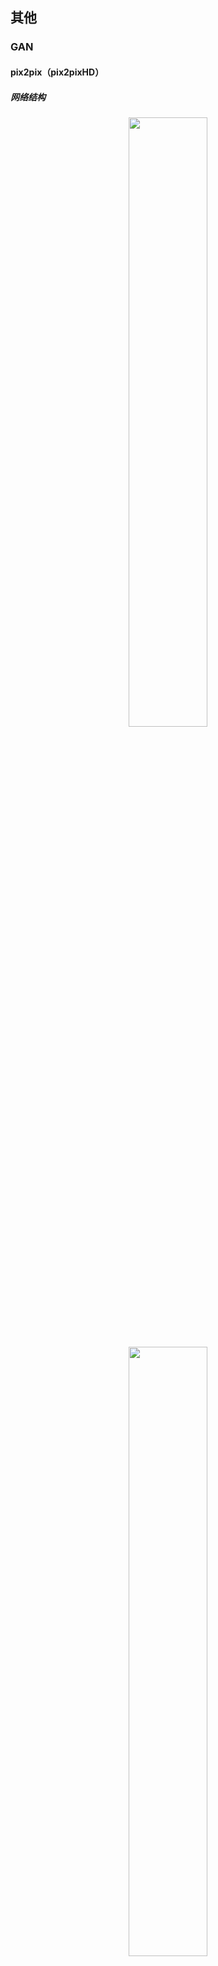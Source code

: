## 其他

### GAN

#### pix2pix（pix2pixHD）



##### 网络结构 


<div align="center"> <img src="../pics/pix1.png" width="50%"/> </div><br>

<div align="center"> <img src="../pics/pix2.png" width="50%"/> </div><br>

<div align="center"> <img src="../pics/pix3.png" width="30%"/> </div><br>

**pix2pix**

输入就是条件信息。原始的CGAN需要输入随机噪声，以及条件。这里之所有没有输入噪声信息，是因为在实际实验中，如果输入噪声和条件，噪声往往被淹没在条件C当中，所以这里直接省去了.

**PatchGAN**

将图像换分成很多个Patch，并对每一个Patch使用判别器进行判别（实际代码实现有更取巧的办法，实际是这样实现的：假设输入一张256x256的图像到判别器，输出的是一个4x4的confidence map，每一个像素值代表当前patch是真实。

**pix2pixHD**

生成器由两部分组成，G1和G2，其中G2又被割裂成两个部分。G1和pix2pix的生成器没有差别，就是一个end2end的U-Net结构。G2的左半部分提取特征，并和G1的输出层的前一层特征进行相加融合信息，把融合后的信息送入G2的后半部分输出高分辨率图像。

判别器使用多尺度判别器，在三个不同的尺度上进行判别并对结果取平均。判别的三个尺度为：原图，原图的1/2降采样，原图的1/4降采样（实际做法为在不同尺度的特征图上进行判别，而非对原图进行降采样）。

**语义编辑**

语义编辑
不同于pix2pix实现生成多样性的方法（使用Dropout），这里采用了一个非常巧妙的办法，即学习一个条件(Condition)作为条件GAN的输入，不同的输入条件就得到了不同的输出，从而实现了多样化的输出，而且还是可编辑的。

**loss**

GAN loss：和pix2pix一样，使用PatchGAN。

Feature matching loss：将生成的样本和Ground truth分别送入判别器提取特征，然后对特征做Element-wise loss

Content loss：将生成的样本和Ground truth分别送入VGG16提取特征，然后对特征做Element-wise loss

**使用Instance-map的图像进行训练**

Boundary map:根据个体分割的结果求出Boundary map

将Boundary map与输入的语义标签concatnate到一起作为输入 。Boundary map求法很简单，直接遍历每一个像素，判断其4邻域像素所属语义类别信息，如果有不同，则置为1。


#### cycleGAN(starGAN)



##### 网络结构 

<div align="center"> <img src="../pics/cycle1.png" width="50%"/> </div><br>

<center class="half">
     <img src="../pics/cycle2.png" width="20%"/><img src="../pics/cycle3.png" width="50%"/>
</center>

**Cycle GAN**

pix2pix需要成对图片训练，CycleGAN解决了这个问题，可以不成对，但要同类！

将一类图片转换成另一类图片。

X domain--(G1)-->Y domain--(G2)-->X domain，还会有Y domain--(G2)-->X domain--(G1)-->Y domain

Cycle Consistency 损失

**starGAN**

在n个domain当中互转。

对于discriminator，它的输入是一张图片，它需要去鉴别出这张图片是真实图片还是generator产生的图片，同时它还需要分辨出这张输入的图片来自于哪个domain(哪种风格)。

对于generator，它有两个输入，分别是目标domain和输入图片，它的输出是一张符合目标domain风格的图片。

对抗损失，使用了wgan损失

####GAN-SRGAN（ESRGAN）

#####网络结构

<div align="center"> <img src="../pics/srgan1.png" width="50%"/> </div><br>

<div align="center"> <img src="../pics/srgan2.png" width="50%"/> </div><br>

<div align="center"> <img src="../pics/srgan3.png" width="50%"/> </div><br>


**SRGAN**

GAN的生成器是残差块+卷积层+BN层+ReLU，判别器就是VGG+LeakyReLU+max-pooling

SRGAN利用感知损失（perceptual loss）和对抗损失（adversarial loss）来提升输出图像的真实感。

感知损失（perceptual loss）：利用CNN提取的特征，通过比较生成图片经过CNN后的特征和目标图片经过CNN后的特征差别，使得生成的图片和目标图片在语义上更加相似。感知损失优化的是超分辨率模型的特征空间而不是像素空间。


**ESRGAN**

生成器:

1.在生成器中移除了所有的BN层；
2.用RRDB(Residual in Residual Dense Block)代替原来SRGAN中的Residual Block

判别器:

使用RaD(Ralativistic average discriminator)代替标准的判别器

关于感知损失（Perceptual Loss）的改进

1.使用的特征图是VGG19网络中激活之前的卷积层输出；
    原因一：经过激活之后特征变得非常稀疏；
    原因二：经过激活后会造成与原图不一样的重构亮度
2.引入L1正则化

网络插值（Network Interpolation）
先训练一个面向PSNR的GAN(损失函数是L1 loss)，然后在训练一个普通的GAN（pixel-wise loss，就是L2损失函数）。然后融合两个网络的参数。

训练：

1.采用L1损失函数训练PSNR-oriented的网络，再将这个网络参数作为生成器的初始化参数；

2.采用改进之后的感知损失函数进行训练；

3.在采用pixel-wise loss（基于L2损失函数）训练一个GAN-based的网络，然后再将这个网络参数作为生成器的初始化参数；

4.再采用改进之后的感知损失函数进行训练；
5.最后采用网络插值的方式进行融合。



### 人脸人体

#### MTCNN


MTCNN: Multi-task convolutional neural network（多任务卷积神经网络）

构建图像金字塔:首先将图像进行不同尺度的变换，构建图像金字塔，以适应不同大小的人脸的进行检测。

<div align="center"> <img src="../pics/mtcnn0.png" width="40%"/> </div><br>

<center class="half">
     <img src="../pics/mtcnn1.png" width="40%"/><img src="../pics/mtcnn2.png" width="40%"/> <img src="../pics/mtcnn3.png" width="40%"/>
</center>


#####网络结构


**P-Net**

人脸区域的区域建议网络，特征输入结果三个卷积层之后，通过一个人脸分类器判断该区域是否是人脸，同时使用边框回归和一个面部关键点的定位器来进行人脸区域的初步提议，最终输出很多张可能存在人脸的人脸区域，R-Net进行进一步处理。

使用较为浅层、较为简单的CNN快速生成人脸候选窗口。全卷积输出的1x1x32的特征。

**R-Net**

对输入进行细化选择，并且舍去大部分的错误输入，并再次使用边框回归和面部关键点定位器进行人脸区域的边框回归和关键点定位，输出较为可信的人脸区域。R-Net使用在最后一个卷积层之后使用了一个128的全连接层，保留了更多的图像特征，准确度性能也优于P-Net。

使用一个相对于P-Net更复杂的网络结构来对P-Net生成的可能是人脸区域区域窗口进行进一步选择和调整，从而达到高精度过滤和人脸区域优化的效果。

**O-Net**

输入特征更多，在网络结构的最后同样是一个更大的256的全连接层，保留了更多的图像特征，同时再进行人脸判别、人脸区域边框回归和人脸特征定位，最终输出人脸区域的左上角坐标和右下角坐标与人脸区域的五个特征点,这一层的输出作为最终的网络模型输出。


